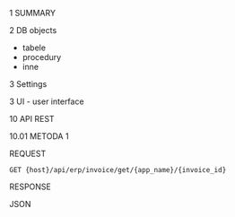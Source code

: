 1 SUMMARY

2 DB objects

- tabele
- procedury
- inne

3 Settings 

3 UI - user interface

10 API REST

10.01 METODA 1

REQUEST

```
GET {host}/api/erp/invoice/get/{app_name}/{invoice_id}
```

RESPONSE

JSON
